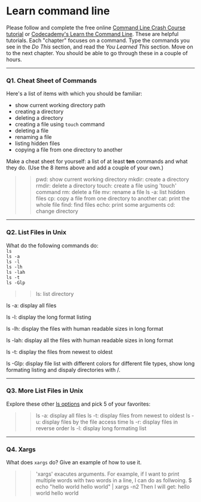 # Learn command line

Please follow and complete the free online [Command Line Crash Course
tutorial](https://web.archive.org/web/20160708171659/http://cli.learncodethehardway.org/book/) or [Codecademy's Learn the Command Line](https://www.codecademy.com/learn/learn-the-command-line). These are helpful tutorials. Each "chapter" focuses on a command. Type the commands you see in the _Do This_ section, and read the _You Learned This_ section. Move on to the next chapter. You should be able to go through these in a couple of hours.

---

### Q1.  Cheat Sheet of Commands  

Here's a list of items with which you should be familiar:  
* show current working directory path
* creating a directory
* deleting a directory
* creating a file using `touch` command
* deleting a file
* renaming a file
* listing hidden files
* copying a file from one directory to another

Make a cheat sheet for yourself: a list of at least **ten** commands and what they do.  (Use the 8 items above and add a couple of your own.)  

> > pwd: show current working directory
    mkdir: create a directory
    rmdir: delete a directory
    touch: create a file using 'touch' command
    rm: delete a file
    mv: rename a file
    ls -a: list hidden files
    cp: copy a file from one directory to another
    cat: print the whole file
    find: find files
    echo: print some arguments
    cd: change directory
    
    

---

### Q2.  List Files in Unix   

What do the following commands do:  
`ls`  
`ls -a`  
`ls -l`  
`ls -lh`  
`ls -lah`  
`ls -t`  
`ls -Glp`  

> > ls: list directory

ls -a: display all files
    
ls -l: display the long format listing
    
ls -lh: display the files with human readable sizes in long format
    
ls -lah: display all the files with human readable sizes in long format
    
ls -t: display the files from newest to oldest
    
ls -Glp: display file list with different colors for different file types, show long formating listing and dispaly directories with /.

---

### Q3.  More List Files in Unix  

Explore these other [ls options](http://www.techonthenet.com/unix/basic/ls.php) and pick 5 of your favorites:

> > ls -a: display all files
    ls -t: display files from newest to oldest
    ls -u: display files by the file access time
    ls -r: display files in reverse order
    ls -l: display long formating list

---

### Q4.  Xargs   

What does `xargs` do? Give an example of how to use it.

> > 'xargs' exacutes arguments. For example, if I want to print multiple words with two words in a line, I can do as follwoing.
$ echo "hello world hello world" | xargs -n2
Then I will get:
hello world
hello world


 

